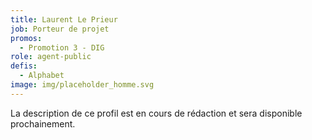 ```yaml
---
title: Laurent Le Prieur
job: Porteur de projet
promos:
  - Promotion 3 - DIG
role: agent-public
defis:
  - Alphabet
image: img/placeholder_homme.svg
---
```


La description de ce profil est en cours de rédaction et sera disponible prochainement.
